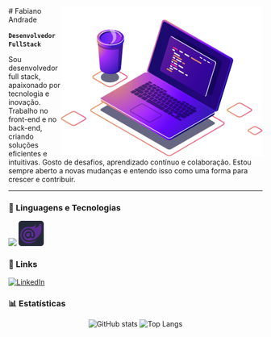 <img src="./Images/computer-illustration.png" min-width="400px" max-width="420px" width="400px" align="right" >
# Fabiano Andrade

**`Desenvolvedor FullStack`**

Sou desenvolvedor full stack, apaixonado por tecnologia e inovação. Trabalho no front-end e no back-end, criando soluções eficientes e intuitivas. Gosto de desafios, aprendizado contínuo e colaboração. Estou sempre aberto a novas mudanças e entendo isso como uma forma para crescer e contribuir.

<!-- <p align="left">
    <a href="https://www.linkedin.com/in/fabiano-andrade-13118475/">
        <img 
            alt="" 
            title="" 
            src="https://custom-icon-badges.demolab.com/github/stars/fabiano-andrade?color=236ad3&style=for-the-badge&labelColor=1155ba&logo=li&label=Linkdin"
        />
    </a>
    <a href="https://github.com/fabianoAndrad?tab=followers">
        <img 
            alt="Seguidores" 
            title="Me siga no GitHub" 
            src="https://custom-icon-badges.demolab.com/github/followers/fabianoAndrad?color=236ad3&labelColor=1155ba&style=for-the-badge&logo=github&label=Seguidores&logoColor=white"
        />
    </a>
</p> -->

---

### 🤖 Linguagens e Tecnologias

<p align="left">
    <img src="https://skillicons.dev/icons?i=html,css,js,ts,cs,angular,net,react,tailwind" />
    <img width="50px" src="https://raw.githubusercontent.com/fabianoandrad/fabianoandrad/ffc2dfafdd59d416cc78403a5be4586af765f2af/Images/blazor.svg" 
    />
</p>

### 🔗 Links
[![LinkedIn](https://skillicons.dev/icons?i=linkedin)](https://www.linkedin.com/in/fabiano-andrade-13118475/)


### 📊 Estatísticas

<p align="center">
  <img height="178" alt="GitHub stats" src="https://github-readme-stats.vercel.app/api?username=fabianoandrad&show_icons=true&include_all_commits=true&text_bold=false&ring_color=f5dd42&count_private=true&title_color=cdd9e5&rank_icon=github&text_color=cdd9e5&icon_color=768390&bg_color=22272E&hide_border=true&hide_title=true"/>
  <img height="178" alt="Top Langs" src="https://github-readme-stats.vercel.app/api/top-langs/?username=fabianoandrad&layout=compact&langs_count=8&title_color=cdd9e5&text_color=cdd9e5&icon_color=768390&bg_color=22272E&hide_border=true&hide_title=true"/>
</p>


<!-- <br clear="both">
<div align="center">
    <img src="https://raw.githubusercontent.com/MiroslavKolosnjaji/MiroslavKolosnjaji/output/snake.svg" alt="Snake animation" />
</div> -->
